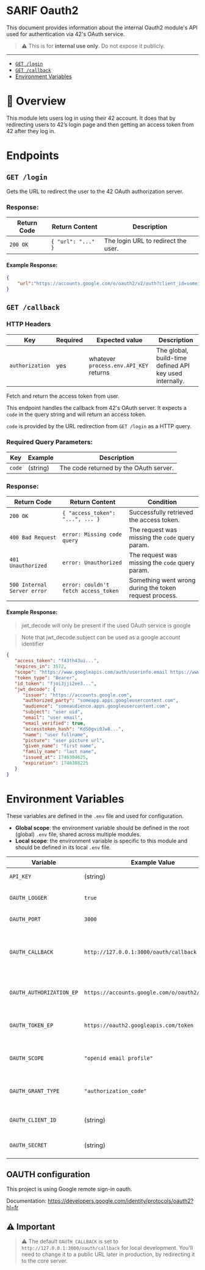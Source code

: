 # SARIF Oauth2

This document provides information about the internal Oauth2 module's API used for authentication via 42's OAuth service.

> ⚠️ This is for **internal use only**. Do not expose it publicly.

---

- [`GET /login`](#get-login)
- [`GET /callback`](#get-callback)
- [Environment Variables](#environment-variables)

# 🔐 Overview

This module lets users log in using their 42 account. It does that by redirecting users to 42’s login page and then getting an access token from 42 after they log in.

# Endpoints

## `GET /login`

Gets the URL to redirect the user to the 42 OAuth authorization server.

### Response:

| Return Code | Return Content                         | Description                          |
| ----------- | -------------------------------------- | ------------------------------------ |
| `200 OK`    | `{ "url": "..." }`                     | The login URL to redirect the user. |

#### Example Response:

```json
{
	"url":"https://accounts.google.com/o/oauth2/v2/auth?client_id=someid.apps.googleusercontent.com&redirect_uri=someurl&scope=openid+email+profile&response_type=code"
}
```

## `GET /callback`

### HTTP Headers

| Key             | Required | Expected value                         | Description                                             |
| --------------- | --------- | -------------------------------------- | ------------------------------------------------------- |
| `authorization` | yes       | whatever `process.env.API_KEY` returns | The global, build-time defined API key used internally. |

Fetch and return the access token from user.

This endpoint handles the callback from 42's OAuth server. It expects a `code` in the query string and will return an access token.

`code` is provided by the URL redirection from `GET /login` as a HTTP query.

### Required Query Parameters:

| Key   | Example         | Description                             |
| ----- | --------------- | --------------------------------------- |
| `code`| (string)  | The code returned by the OAuth server.  |

### Response:

| Return Code                 | Return Content                         | Condition                                              |
| --------------------------- | -------------------------------------- | ------------------------------------------------------ |
| `200 OK`                    | `{ "access_token": "...", ... }`           | Successfully retrieved the access token.               |
| `400 Bad Request`           | `error: Missing code query`           | The request was missing the `code` query param.  
| `401 Unauthorized`           | `error: Unauthorized`           | The request was missing the `code` query param.        |
| `500 Internal Server error` | `error: couldn't fetch access_token`  | Something went wrong during the token request process. |

#### Example Response:

> jwt_decode will only be present if the used OAuth service is google

> Note that jwt_decode.subject can be used as a google account identifier


```json
{
   "access_token": "f43th43ui...",
   "expires_in": 3572,
   "scope": "https://www.googleapis.com/auth/userinfo.email https://www.googleapis.com/auth/userinfo.profile openid",
   "token_type": "Bearer",
   "id_token": "fjoi3jji2ee3...",
   "jwt_decode": {
      "issuer": "https://accounts.google.com",
      "authorized_party": "someapp.apps.googleusercontent.com",
      "audience": "someaudience.apps.googleusercontent.com",
      "subject": "user uid",
      "email": "user email",
      "email_verified": true,
      "accesstoken_hash": "KdS0gvi0Jw8...",
      "name": "user fullname",
      "picture": "user picture url",
      "given_name": "first name",
      "family_name": "last name",
      "issued_at": 1746304625,
      "expiration": 1746308225
   }
}
```

# Environment Variables

These variables are defined in the `.env` file and used for configuration.

- **Global scope**: the environment variable should be defined in the root (global) `.env` file, shared across multiple modules.
- **Local scope**: the environment variable is specific to this module and should be defined in its local `.env` file.

| Variable                 | Example Value                                  | Scope  | Description                                                                                              |
| ------------------------ | ---------------------------------------------- | ------ | -------------------------------------------------------------------------------------------------------- |
| `API_KEY`                | (string)                                       | Global | The key to authorize sensitive endpoints                                                                 |
| `OAUTH_LOGGER`           | `true`                                         | Local  | Enables or disables logging for the OAuth module.                                                        |
| `OAUTH_PORT`             | `3000`                                         | Local  | The port the OAuth server listens on.                                                                    |
| `OAUTH_CALLBACK`         | `http://127.0.0.1:3000/oauth/callback`         | Local  | The callback URL where the OAuth server redirects users after login. (⚠️ see notes at the end of README) |
| `OAUTH_AUTHORIZATION_EP` | `https://accounts.google.com/o/oauth2/v2/auth` | Local  | The base URL for Google's OAuth authorization endpoint.                                                  |
| `OAUTH_TOKEN_EP`         | `https://oauth2.googleapis.com/token`          | Local  | The endpoint for exchanging the authorization code for an access token.                                  |
| `OAUTH_SCOPE`            | `"openid email profile"`                       | Local  | The OAuth scopes for requesting user data (openid, email, and profile).                                  |
| `OAUTH_GRANT_TYPE`       | `"authorization_code"`                         | Local  | The grant type for OAuth, which is "authorization_code" for this flow.                                   |
| `OAUTH_CLIENT_ID`        | (string)                                       | Local  | The client ID provided by 42's API.                                                                      |
| `OAUTH_SECRET`           | (string)                                       | Local  | The secret associated with the OAuth application.                                                        |


## OAUTH configuration

This project is using Google remote sign-in oauth.

Documentation: https://developers.google.com/identity/protocols/oauth2?hl=fr

## ⚠️ Important

> ⚠️ The default `OAUTH_CALLBACK` is set to `http://127.0.0.1:3000/oauth/callback` for local development. You'll need to change it to a public URL later in production, by redirecting it to the core server.
